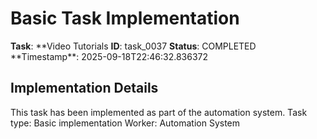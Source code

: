 # Basic Task Implementation

**Task**: **Video Tutorials
**ID**: task_0037
**Status**: COMPLETED
**Timestamp\*\*: 2025-09-18T22:46:32.836372

## Implementation Details

This task has been implemented as part of the automation system.
Task type: Basic implementation
Worker: Automation System
